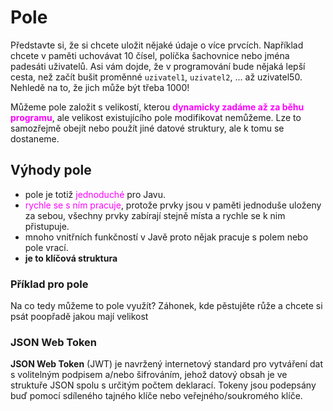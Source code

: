 # Pole
Představte si, že si chcete uložit nějaké údaje o více prvcích.
Například chcete v paměti uchovávat 10 čísel, políčka šachovnice nebo
jména padesáti uživatelů. Asi vám dojde, že v programování bude nějaká
lepší cesta, než začít bušit proměnné `uzivatel1`,
`uzivatel2`, ... až uzivatel50. Nehledě na to, že
jich může být třeba 1000! 

Můžeme pole založit s velikostí, kterou <span style="color:fuchsia">**dynamicky zadáme
až za běhu programu**</span>, ale velikost existujícího pole modifikovat nemůžeme.
Lze to samozřejmě obejít nebo použít jiné datové struktury, ale k tomu se
dostaneme.

## Výhody pole
- pole je totiž <span style="color:fuchsia">jednoduché</span> pro Javu. 
- <span style="color:fuchsia">rychle se s ním pracuje</span>, protože prvky jsou v paměti jednoduše uloženy za sebou, všechny prvky zabírají stejně místa a rychle se k nim přistupuje. 
- mnoho vnitřních funkčností v Javě proto nějak pracuje s polem nebo pole vrací.
- **je to klíčová struktura**

### Příklad pro pole
Na co tedy můžeme to pole využít? Záhonek, kde pěstujěte růže a chcete si psát poopřadě jakou mají velikost


### JSON Web Token
**JSON Web Token** (JWT) je navržený internetový standard pro vytváření dat s volitelným podpisem a/nebo šifrováním, jehož datový obsah je ve struktuře JSON spolu s určitým počtem deklarací. Tokeny jsou podepsány buď pomocí sdíleného tajného klíče nebo veřejného/soukromého klíče.